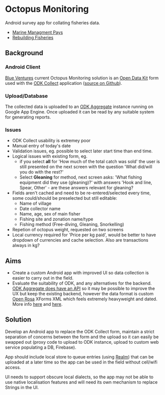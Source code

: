 # Octopus Monitoring
Android survey app for collating fisheries data. 

* [Marine Managment Pays](https://blueventures.org/marine-management-pays/)
* [Rebuilding Fisheries](https://blueventures.org/conservation/rebuilding-fisheries/)

## Background

### Android Client
[Blue Ventures](https://blueventures.org/) current Octopus Monitoring solution is an [Open Data Kit](https://opendatakit.org/) form used with the [ODK Collect](https://play.google.com/store/apps/details?id=org.odk.collect.android) application ([source on Github](https://github.com/opendatakit/collect)).

### Upload/Database
The collected data is uploaded to an [ODK Aggregate](https://opendatakit.org/use/aggregate/) instance running on Google App Engine. Once uploaded it can be read by any suitable system for generating reports. 

### Issues
* ODK Collect usability is extremey poor
* Manual entry of today's date
* Validation issues, eg. possible to select later start time than end time.
* Logical issues with existing form, eg. 
  * if you select **all** for 'How much of the total catch was sold' the user is still presented on the next screen with the question 'What did/will you do with the rest?'
  * Select **Gleaning** for method, next screen asks: 'What fishing equipment did they use (gleaning)?' with answers 'Hook and line, Spear, Other' - are these answers relevant for gleaning?
* Fields aren't cached and need to be re-entered/selected every time, some could/should be preselected but still editable:
  * Name of village
  * Date collector name
  * Name, age, sex of main fisher
  * Fishing site and zonation name/type
  * Fishing method (Free-diving, Gleaning, Snorkelling) 
* Repetion of octopus weight, requested on two screens
* Local currency required for 'Price per kg paid', would be better to have dropdown of currencies and cache selection. Also are transactions always in kg?

## Aims
* Create a custom Android app with improved UI so data collection is easier to carry out in the field.
* Evaluate the suitability of ODK, and any alternatives for the backend. [ODK Aggregate does have an API](https://opendatakit.org/use/aggregate/data-transfer/#APIs) so it may be possible to improve the UX but keep the existing backend, however the data format is custom [Open Rosa](https://enketo.org/openrosa) XForms XML which feels extremely heavyweight and dated. More info [here](https://opendatakit.org/help/form-design/) and [here](https://bitbucket.org/javarosa/javarosa/wiki/FormSubmissionAPI).

## Solution

Develop an Android app to replace the ODK Collect form, maintain a strict separation of concerns between the form and the upload so it can easily be swapped out (proxy code to upload to ODK instance, upload to custom web service populating a DB, Firebase).

App should include local store to queue entries (using [Realm](https://realm.io/)) that can be uploaded at a later time so the app can be used in the field without cell/wifi access.

UI needs to support obscure local dialects, so the app may not be able to use native localisation features and will need its own mechanism to replace Strings in the UI.


